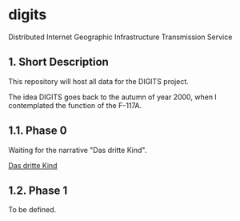 # digits
Distributed Internet Geographic Infrastructure Transmission Service

## 1. Short Description

This repository will host all data for the DIGITS project.

The idea DIGITS goes back to the autumn of year 2000, when I
contemplated the function of the F-117A.

## 1.1. Phase 0

Waiting for the narrative "Das dritte Kind".

[Das dritte Kind](https://letztersein.com/drehbuchseite "Das dritte Kind")

## 1.2. Phase 1

To be defined.
